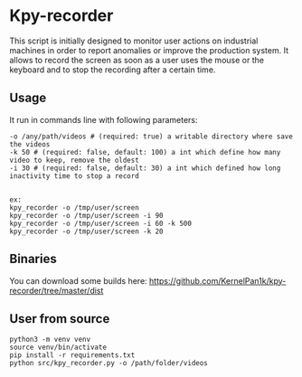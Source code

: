 Kpy-recorder
============

This script is initially designed to monitor user actions on industrial machines in order 
to report anomalies or improve the production system. 
It allows to record the screen as soon as a user uses the mouse or the keyboard and to stop
the recording after a certain time.

Usage
-----

It run in commands line with following parameters:

    -o /any/path/videos # (required: true) a writable directory where save the videos
    -k 50 # (required: false, default: 100) a int which define how many video to keep, remove the oldest
    -i 30 # (required: false, default: 30) a int which defined how long inactivity time to stop a record
    
    
    ex:
    kpy_recorder -o /tmp/user/screen
    kpy_recorder -o /tmp/user/screen -i 90
    kpy_recorder -o /tmp/user/screen -i 60 -k 500
    kpy_recorder -o /tmp/user/screen -k 20


Binaries
--------

You can download some builds here: https://github.com/KernelPan1k/kpy-recorder/tree/master/dist


User from source
----------------

    python3 -m venv venv
    source venv/bin/activate
    pip install -r requirements.txt
    python src/kpy_recorder.py -o /path/folder/videos
